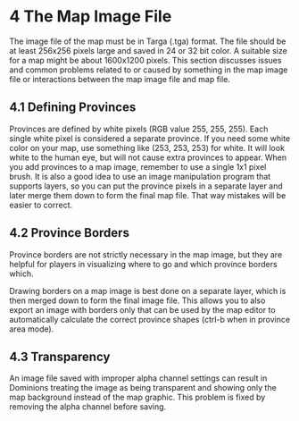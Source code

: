 4 The Map Image File
====================

The image file of the map must be in Targa (.tga) format. The file should be at least 256x256 pixels large and saved in 24 or 32 bit color. A suitable size for a map might be about 1600x1200 pixels. This section discusses issues and common problems related to or caused by something in the map image file or interactions between the map image file and map file.

## 4.1 Defining Provinces

Provinces are defined by white pixels (RGB value 255, 255, 255). Each single white pixel is considered a separate province. If you need some white color on your map, use something like (253, 253, 253) for white. It will look white to the human eye, but will not cause extra provinces to appear. When you add provinces to a map image, remember to use a single 1x1 pixel brush. It is also a good idea to use an image manipulation program that supports layers, so you can put the province pixels in a separate layer and later merge them down to form the final map file. That way mistakes will be easier to correct.

## 4.2 Province Borders

Province borders are not strictly necessary in the map image, but they are helpful for players in visualizing where to go and which province borders which.

Drawing borders on a map image is best done on a separate layer, which is then merged down to form the final image file. This allows you to also export an image with borders only that can be used by the map editor to automatically calculate the correct province shapes (ctrl-b when in province area mode).

## 4.3 Transparency

An image file saved with improper alpha channel settings can result in Dominions treating the image as being transparent and showing only the map background instead of the map graphic. This problem is fixed by removing the alpha channel before saving.
